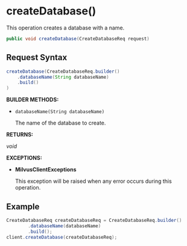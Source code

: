 # createDatabase()

This operation creates a database with a name. 

```java
public void createDatabase(CreateDatabaseReq request)
```

## Request Syntax

```java
createDatabase(CreateDatabaseReq.builder()
    .databaseName(String databaseName)
    .build()
)
```

**BUILDER METHODS:**

- `databaseName(String databaseName)`

    The name of the database to create.

**RETURNS:**

*void*

**EXCEPTIONS:**

- **MilvusClientExceptions**

    This exception will be raised when any error occurs during this operation.

## Example

```java
CreateDatabaseReq createDatabaseReq = CreateDatabaseReq.builder()
        .databaseName(databaseName)
        .build();
client.createDatabase(createDatabaseReq);
```
